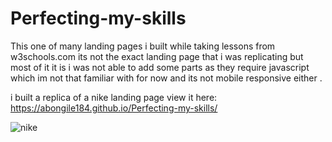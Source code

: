 # Perfecting-my-skills
This one of many landing pages i built while taking lessons from w3schools.com
its not the exact landing page that i was replicating but most of it it is 
i was not able to add some parts as they require javascript which im not that familiar with for now
and its not mobile responsive either .

i built a replica of a nike landing page view it here: https://abongile184.github.io/Perfecting-my-skills/

![nike](https://github.com/user-attachments/assets/1b3762fa-1ee6-4f18-a301-2b77612ace48)
